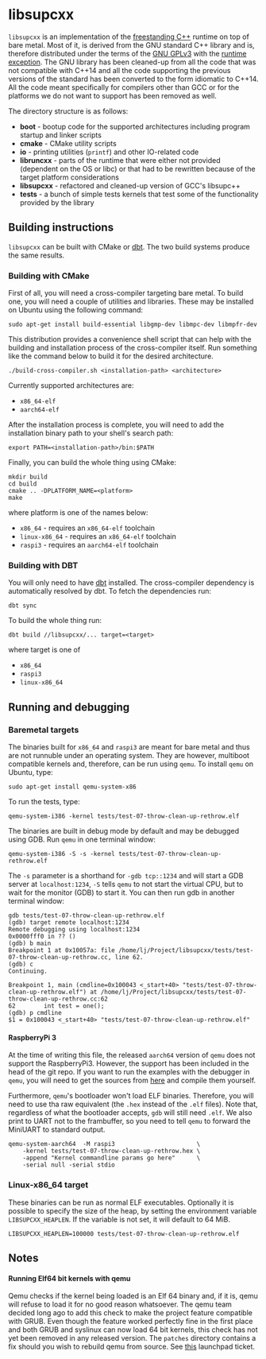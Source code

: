 
libsupcxx
=========

`libsupcxx` is an implementation of the [freestanding C++][frstd] runtime on top
of bare metal. Most of it, is derived from the GNU standard C++ library and is,
therefore distributed under the terms of the [GNU GPLv3][gpl] with the
[runtime exception][gcc-rt-exp]. The GNU library has been cleaned-up from all
the code that was not compatible with C++14 and all the code supporting the
previous versions of the standard has been converted to the form idiomatic to
C++14. All the code meant specifically for compilers other than GCC or for the
platforms we do not want to support has been removed as well.

The directory structure is as follows:

 * **boot** - bootup code for the supported architectures including program
   startup and linker scripts
 * **cmake** - CMake utility scripts
 * **io** - printing utilities (`printf`) and other IO-related code
 * **libruncxx** - parts of the runtime that were either not provided (dependent
   on the OS or libc) or that had to be rewritten because of the target platform
   considerations
 * **libsupcxx** - refactored and cleaned-up version of GCC's libsupc++
 * **tests** - a bunch of simple tests kernels that test some of the
   functionality provided by the library


Building instructions
---------------------

`libsupcxx` can be built with CMake or [dbt][dbt]. The two build systems produce the same results.

### Building with CMake ###

First of all, you will need a cross-compiler targeting bare metal. To build one,
you will need a couple of utilities and libraries. These may be installed on
Ubuntu using the following command:

    sudo apt-get install build-essential libgmp-dev libmpc-dev libmpfr-dev

This distribution provides a convenience shell script that can help with the
building and installation process of the cross-compiler itself. Run something
like the command below to build it for the desired architecture.

    ./build-cross-compiler.sh <installation-path> <architecture>

Currently supported architectures are:

 * `x86_64-elf`
 * `aarch64-elf`

After the installation process is complete, you will need to add the
installation binary path to your shell's search path:

    export PATH=<installation-path>/bin:$PATH

Finally, you can build the whole thing using CMake:

    mkdir build
    cd build
    cmake .. -DPLATFORM_NAME=<platform>
    make

where platform is one of the names below:

 * `x86_64` - requires an `x86_64-elf` toolchain
 * `linux-x86_64` - requires an `x86_64-elf` toolchain
 * `raspi3` - requires an `aarch64-elf` toolchain


### Building with DBT ###

You will only need to have [dbt][dbt] installed. The cross-compiler dependency is automatically resolved by dbt.
To fetch the dependencies run:

    dbt sync

To build the whole thing run:

    dbt build //libsupcxx/... target=<target>

where target is one of
 * `x86_64`
 * `raspi3`
 * `linux-x86_64`

Running and debugging
---------------------

### Baremetal targets ###
The binaries built for `x86_64` and `raspi3` are meant for bare metal and thus are not runnuble
under an operating system. They are however, multiboot compatible kernels and,
therefore, can be run using `qemu`. To install `qemu` on Ubuntu, type:

    sudo apt-get install qemu-system-x86

To run the tests, type:

    qemu-system-i386 -kernel tests/test-07-throw-clean-up-rethrow.elf

The binaries are built in debug mode by default and may be debugged using GDB.
Run `qemu` in one terminal window:

    qemu-system-i386 -S -s -kernel tests/test-07-throw-clean-up-rethrow.elf

The `-s` parameter is a shorthand for `-gdb tcp::1234` and will start a GDB
server at `localhost:1234`, `-S` tells `qemu` to not start the virtual CPU,
but to wait for the monitor (GDB) to start it. You can then run gdb in another
terminal window:

    gdb tests/test-07-throw-clean-up-rethrow.elf
    (gdb) target remote localhost:1234
    Remote debugging using localhost:1234
    0x0000fff0 in ?? ()
    (gdb) b main
    Breakpoint 1 at 0x10057a: file /home/lj/Project/libsupcxx/tests/test-07-throw-clean-up-rethrow.cc, line 62.
    (gdb) c
    Continuing.

    Breakpoint 1, main (cmdline=0x100043 <_start+40> "tests/test-07-throw-clean-up-rethrow.elf") at /home/lj/Project/libsupcxx/tests/test-07-throw-clean-up-rethrow.cc:62
    62        int test = one();
    (gdb) p cmdline
    $1 = 0x100043 <_start+40> "tests/test-07-throw-clean-up-rethrow.elf"

#### RaspberryPi 3 ####

At the time of writing this file, the released `aarch64` version of `qemu` does
not support the RaspberryPi3. However, the support has been included in the head
of the git repo. If you want to run the examples with the debugger in `qemu`,
you will need to get the sources from [here][qemu-git] and compile them
yourself.

Furthermore, `qemu`'s bootloader won't load ELF binaries. Therefore, you will
need to use tha raw equivalent (the `.hex` instead of the `.elf` files). Note
that, regardless of what the bootloader accepts, `gdb` will still need `.elf`.
We also print to UART not to the frambuffer, so you need to tell `qemu` to
forward the MiniUART to standard output.

    qemu-system-aarch64  -M raspi3                       \
        -kernel tests/test-07-throw-clean-up-rethrow.hex \
        -append "Kernel commandline params go here"      \
        -serial null -serial stdio

### Linux-x86\_64 target ###

These binaries can be run as normal ELF executables. Optionally it is possible to
specify the size of the heap, by setting the environment variable `LIBSUPCXX_HEAPLEN`.
If the variable is not set, it will default to 64 MiB.

    LIBSUPCXX_HEAPLEN=100000 tests/test-07-throw-clean-up-rethrow.elf

Notes
-----

#### Running Elf64 bit kernels with qemu ####

Qemu checks if the kernel being loaded is an Elf 64 binary and, if it is, qemu
will refuse to load it for no good reason whatsoever. The qemu team decided long
ago to add this check to make the project feature compatible with GRUB. Even
though the feature worked perfectly fine in the first place and both GRUB and
syslinux can now load 64 bit kernels, this check has not yet been removed in any
released version. The `patches` directory contains a fix should you wish to
rebuild qemu from source. See [this][qemu-bug] launchpad ticket.

[frstd]: https://en.cppreference.com/w/cpp/freestanding
[gpl]: https://www.gnu.org/licenses/gpl-3.0.en.html
[gcc-rt-exp]: https://www.gnu.org/licenses/gcc-exception-3.1.en.html
[qemu-bug]: https://bugs.launchpad.net/qemu/+bug/1811888
[qemu-git]: https://github.com/qemu/qemu
[dbt]: https://github.com/daedaleanai/dbt
